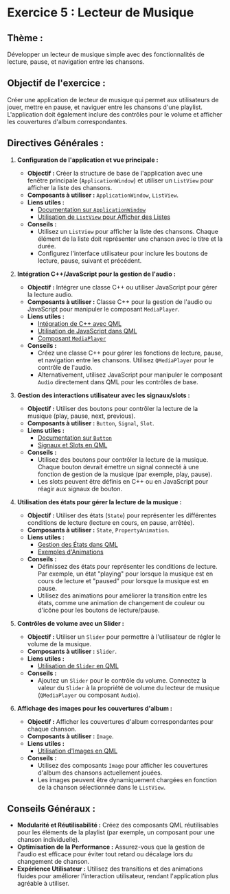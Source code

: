 # **Exercice 5 : Lecteur de Musique**

## **Thème :**
Développer un lecteur de musique simple avec des fonctionnalités de lecture, pause, et navigation entre les chansons.

## **Objectif de l'exercice :**
Créer une application de lecteur de musique qui permet aux utilisateurs de jouer, mettre en pause, et naviguer entre les chansons d'une playlist. L'application doit également inclure des contrôles pour le volume et afficher les couvertures d'album correspondantes.

## **Directives Générales :**

1. **Configuration de l'application et vue principale :**
   - **Objectif :** Créer la structure de base de l'application avec une fenêtre principale (`ApplicationWindow`) et utiliser un `ListView` pour afficher la liste des chansons.
   - **Composants à utiliser :** `ApplicationWindow`, `ListView`.
   - **Liens utiles :**
     - [Documentation sur `ApplicationWindow`](https://doc.qt.io/qt-5/qml-qtquick-controls2-applicationwindow.html)
     - [Utilisation de `ListView` pour Afficher des Listes](https://doc.qt.io/qt-6/qml-qtquick-listview.html)
   - **Conseils :**
     - Utilisez un `ListView` pour afficher la liste des chansons. Chaque élément de la liste doit représenter une chanson avec le titre et la durée.
     - Configurez l'interface utilisateur pour inclure les boutons de lecture, pause, suivant et précédent.

2. **Intégration C++/JavaScript pour la gestion de l'audio :**
   - **Objectif :** Intégrer une classe C++ ou utiliser JavaScript pour gérer la lecture audio.
   - **Composants à utiliser :** Classe C++ pour la gestion de l'audio ou JavaScript pour manipuler le composant `MediaPlayer`.
   - **Liens utiles :**
     - [Intégration de C++ avec QML](https://doc.qt.io/qt-6/qtqml-cppintegration-overview.html)
     - [Utilisation de JavaScript dans QML](https://doc.qt.io/qt-6/qtqml-javascript-functionlist.html)
     - [Composant `MediaPlayer`](https://doc.qt.io/qt-6/qml-qtmultimedia-mediaplayer.html)
   - **Conseils :**
     - Créez une classe C++ pour gérer les fonctions de lecture, pause, et navigation entre les chansons. Utilisez `QMediaPlayer` pour le contrôle de l'audio.
     - Alternativement, utilisez JavaScript pour manipuler le composant `Audio` directement dans QML pour les contrôles de base.

3. **Gestion des interactions utilisateur avec les signaux/slots :**
   - **Objectif :** Utiliser des boutons pour contrôler la lecture de la musique (play, pause, next, previous).
   - **Composants à utiliser :** `Button`, `Signal`, `Slot`.
   - **Liens utiles :**
     - [Documentation sur `Button`](https://doc.qt.io/qt-6/qml-qtquick-controls-button.html)
     - [Signaux et Slots en QML](https://doc.qt.io/qt-6/qtqml-syntax-signals.html)
   - **Conseils :**
     - Utilisez des boutons pour contrôler la lecture de la musique. Chaque bouton devrait émettre un signal connecté à une fonction de gestion de la musique (par exemple, play, pause).
     - Les slots peuvent être définis en C++ ou en JavaScript pour réagir aux signaux de bouton.

4. **Utilisation des états pour gérer la lecture de la musique :**
   - **Objectif :** Utiliser des états (`State`) pour représenter les différentes conditions de lecture (lecture en cours, en pause, arrêtée).
   - **Composants à utiliser :** `State`, `PropertyAnimation`.
   - **Liens utiles :**
     - [Gestion des États dans QML](https://doc.qt.io/qt-6/qml-qtquick-state.html)
     - [Exemples d'Animations](https://doc.qt.io/qt-6/qtquick-animation-example.html)
   - **Conseils :**
     - Définissez des états pour représenter les conditions de lecture. Par exemple, un état "playing" pour lorsque la musique est en cours de lecture et "paused" pour lorsque la musique est en pause.
     - Utilisez des animations pour améliorer la transition entre les états, comme une animation de changement de couleur ou d'icône pour les boutons de lecture/pause.

5. **Contrôles de volume avec un Slider :**
   - **Objectif :** Utiliser un `Slider` pour permettre à l'utilisateur de régler le volume de la musique.
   - **Composants à utiliser :** `Slider`.
   - **Liens utiles :**
     - [Utilisation de `Slider` en QML](https://doc.qt.io/qt-6/qml-qtquick-controls-slider.html)
   - **Conseils :**
     - Ajoutez un `Slider` pour le contrôle du volume. Connectez la valeur du `Slider` à la propriété de volume du lecteur de musique (`QMediaPlayer` ou composant `Audio`).

6. **Affichage des images pour les couvertures d'album :**
   - **Objectif :** Afficher les couvertures d'album correspondantes pour chaque chanson.
   - **Composants à utiliser :** `Image`.
   - **Liens utiles :**
     - [Utilisation d'Images en QML](https://doc.qt.io/qt-6/qml-qtquick-image.html)
   - **Conseils :**
     - Utilisez des composants `Image` pour afficher les couvertures d'album des chansons actuellement jouées.
     - Les images peuvent être dynamiquement chargées en fonction de la chanson sélectionnée dans le `ListView`.

## **Conseils Généraux :**

- **Modularité et Réutilisabilité :** Créez des composants QML réutilisables pour les éléments de la playlist (par exemple, un composant pour une chanson individuelle).
- **Optimisation de la Performance :** Assurez-vous que la gestion de l'audio est efficace pour éviter tout retard ou décalage lors du changement de chanson.
- **Expérience Utilisateur :** Utilisez des transitions et des animations fluides pour améliorer l'interaction utilisateur, rendant l'application plus agréable à utiliser.
